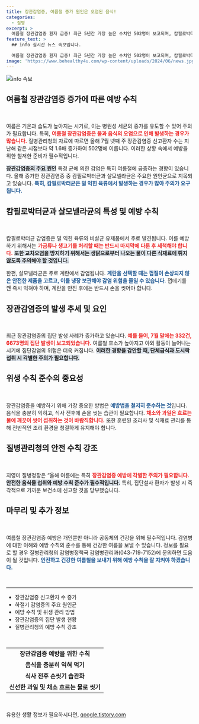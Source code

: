 ```yaml
---
title: 장관감염증, 여름철 증가 원인은 오염된 음식!
categories:
  - 질병
excerpt: >
  여름철 장관감염증 환자 급증! 최근 5년간 가장 높은 수치인 502명이 보고되며, 캄필로박터와 살모넬라균 감염증이 주요 원인으로 지목됐다. 안전한 음식 섭취와 손씻기를 통해 감염 예방에 주의해야 한다!
feature_text: >
  ## info 실시간 뉴스 속보입니다.

  여름철 장관감염증 환자 급증! 최근 5년간 가장 높은 수치인 502명이 보고되며, 캄필로박터와 살모넬라균 감염증이 주요 원인으로 지목됐다. 안전한 음식 섭취와 손씻기를 통해 감염 예방에 주의해야 한다!
image: 'https://www.behealthy4u.com/wp-content/uploads/2024/06/news.jpg'
---
```


<p><img src="https://www.behealthy4u.com/wp-content/uploads/2024/06/news.jpg" alt="info 속보" /></p>

<h2 data-ke-size="size26">여름철 장관감염증 증가에 따른 예방 수칙</h2>

<p data-ke-size="size16">&nbsp;</p>

<p>여름은 기온과 습도가 높아지는 시기로, 이는 병원성 세균의 증가를 유도할 수 있어 주의가 필요합니다. 특히, <b><span style="color: #ee2323;">여름철 장관감염증은 물과 음식의 오염으로 인해 발생하는 경우가 많습니다.</span></b> 질병관리청의 자료에 따르면 올해 7월 넷째 주 장관감염증 신고환자 수는 지난해 같은 시점보다 약 1.6배 증가하여 502명에 이릅니다. 이러한 상황 속에서 예방을 위한 철저한 준비가 필수적입니다. </p>

<p><b><span style="background-color: #21538527;">장관감염증의 주요 원인</span></b> 특정 균에 의한 감염은 특히 여름철에 급증하는 경향이 있습니다. 올해 증가한 장관감염증 중 캄필로박터균과 살모넬라균은 주요한 원인균으로 지목되고 있습니다. <b><span style="color: #1a5490;">특히, 캄필로박터균은 덜 익힌 육류에서 발생하는 경우가 많아 주의가 요구됩니다.</span></b> </p>

<h2 data-ke-size="size26">캄필로박터균과 살모넬라균의 특성 및 예방 수칙</h2>

<p data-ke-size="size16">&nbsp;</p>

<p>캄필로박터균 감염증은 덜 익힌 육류와 비살균 유제품에서 주로 발견됩니다. 이를 예방하기 위해서는 <b><span style="color: #ee2323;">가금류나 생고기를 처리할 때는 반드시 마지막에 다룬 후 세척해야 합니다.</span></b> <b><span style="background-color: #21538527;">또한 교차오염을 방지하기 위해서는 생닭으로부터 나오는 물이 다른 식재료에 튀지 않도록 주의해야 할 것입니다.</span></b></p>

<p>한편, 살모넬라균은 주로 계란에서 감염됩니다. <b><span style="color: #1a5490;">계란을 선택할 때는 껍질이 손상되지 않은 안전한 제품을 고르고, 이를 냉장 보관해야 감염 위험을 줄일 수 있습니다.</span></b> 껍데기를 깬 즉시 익혀야 하며, 계란을 만진 후에는 반드시 손을 씻어야 합니다.</p>

<h2 data-ke-size="size26">장관감염증의 발생 추세 및 요인</h2>

<p data-ke-size="size16">&nbsp;</p>

<p>최근 장관감염증의 집단 발생 사례가 증가하고 있습니다. <b><span style="color: #ee2323;">예를 들어, 7월 말에는 332건, 6673명의 집단 발생이 보고되었습니다.</span></b> 여름철 호소가 높아지고 야외 활동이 늘어나는 시기에 집단감염의 위험은 더욱 커집니다. <b><span style="background-color: #21538527;">이러한 경향을 감안할 때, 단체급식과 도시락 섭취 시 각별한 주의가 필요합니다.</span></b></p>

<h2 data-ke-size="size26">위생 수칙 준수의 중요성</h2>

<p data-ke-size="size16">&nbsp;</p>

<p>장관감염증을 예방하기 위해 가장 중요한 방법은 <b><span style="color: #1a5490;">예방법을 철저히 준수하는 것</span></b>입니다. 음식을 충분히 익히고, 식사 전후에 손을 씻는 습관이 필요합니다. <b><span style="color: #ee2323;">채소와 과일은 흐르는 물에 깨끗이 씻어 섭취하는 것이 바람직합니다.</span></b> 또한 훈련된 조리사 및 식재료 관리를 통해 전반적인 조리 환경을 청결하게 유지해야 합니다.</p>

<h2 data-ke-size="size26">질병관리청의 안전 수칙 강조</h2>

<p data-ke-size="size16">&nbsp;</p>

<p>지영미 질병청장은 “올해 여름에는 특히 <b><span style="color: #ee2323;">장관감염증 예방에 각별한 주의가 필요합니다.</span></b> <b><span style="background-color: #21538527;">안전한 음식물 섭취와 예방 수칙 준수가 필수적입니다.</span></b> 특히, 집단설사 환자가 발생 시 즉각적으로 가까운 보건소에 신고할 것을 당부했습니다.</p>

<h2 data-ke-size="size26">마무리 및 추가 정보</h2>

<p data-ke-size="size16">&nbsp;</p>

<p>여름철 장관감염증 예방은 개인뿐만 아니라 공동체의 건강을 위해 필수적입니다. 감염병에 대한 이해와 예방 수칙의 준수를 통해 건강한 여름을 보낼 수 있습니다. 정보를 필요로 할 경우 질병관리청의 감염병정책국 감염병관리과(043-719-7152)에 문의하면 도움이 될 것입니다. <b><span style="color: #1a5490;">안전하고 건강한 여름철을 보내기 위해 예방 수칙을 잘 지켜야 하겠습니다.</span></b></p>

<p data-ke-size="size16">&nbsp;</p>

<hr>

<ul>
    <li>장관감염증 신고환자 수 증가</li>
    <li>하절기 감염증의 주요 원인균</li>
    <li>예방 수칙 및 위생 관리 방법</li>
    <li>장관감염증의 집단 발생 현황</li>
    <li>질병관리청의 예방 수칙 강조</li>
</ul>

<p data-ke-size="size16">&nbsp;</p>

<table style="width: 100%;">
    <tr>
        <td style="text-align: center; height: 17px;"><b>장관감염증 예방을 위한 수칙</b></td>
    </tr>
    <tr>
        <td style="text-align: center; height: 17px;"><b>음식을 충분히 익혀 먹기</b></td>
    </tr>
    <tr>
        <td style="text-align: center; height: 17px;"><b>식사 전후 손씻기 습관화</b></td>
    </tr>
    <tr>
        <td style="text-align: center; height: 17px;"><b>신선한 과일 및 채소 흐르는 물로 씻기</b></td>
    </tr>
</table> 

<p data-ke-size="size16">&nbsp;</p>
유용한 생활 정보가 필요하시다면, <a href="https://qoogle.tistory.com" rel="dofollow">qoogle.tistory.com</a>


